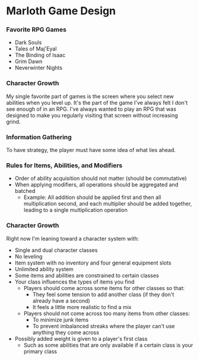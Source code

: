 # Marloth Game Design

### Favorite RPG Games

* Dark Souls
* Tales of Maj'Eyal
* The Binding of Isaac
* Grim Dawn
* Neverwinter Nights

### Character Growth

My single favorite part of games is the screen where you select new abilities when you level up.  It's the part of the game I've always felt I don't see enough of in an RPG.  I've always wanted to play an RPG that was designed to make you regularly visiting that screen without increasing grind.

### Information Gathering

To have strategy, the player must have some idea of what lies ahead.

### Rules for Items, Abilities, and Modifiers

* Order of ability acquisition should not matter (should be commutative)
* When applying modifiers, all operations should be aggregated and batched
  * Example: All addition should be applied first and then all multiplication second, and each multiplier should be added together, leading to a single multiplication operation

### Character Growth

Right now I'm leaning toward a character system with:

* Single and dual character classes
* No leveling
* Item system with no inventory and four general equipment slots
* Unlimited ability system
* Some items and abilities are constrained to certain classes
* Your class influences the types of items you find
  * Players should come across some items for other classes so that:
    * They feel some tension to add another class (if they don't already have a second)
    * It feels a little more realistic to find a mix
  * Players should not come across too many items from other classes:
    * To minimize junk items
    * To prevent imbalanced streaks where the player can't use anything they come across
* Possibly added weight is given to a player's first class
  * Such as some abilities that are only available if a certain class is your primary class
